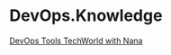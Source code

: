 # DevOps.Knowledge
[DevOps Tools TechWorld with Nana](https://www.youtube.com/playlist?list=PLy7NrYWoggjxKDRWLqkd4Kbt84XEerHhB)
